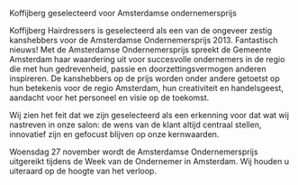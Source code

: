 

Koffijberg geselecteerd voor Amsterdamse ondernemersprijs&nbsp;

Koffijberg Hairdressers is geselecteerd als een van de ongeveer zestig kanshebbers voor de Amsterdamse Ondernemersprijs 2013. Fantastisch nieuws!
Met de Amsterdamse Ondernemersprijs spreekt de Gemeente Amsterdam haar waardering uit voor succesvolle ondernemers in de regio die met hun gedrevenheid, passie en doorzettingsvermogen anderen inspireren. De kanshebbers op de prijs worden onder andere getoetst op hun betekenis voor de regio Amsterdam, hun creativiteit en handelsgeest, aandacht voor het personeel en visie op de toekomst.

Wij zien het feit dat we zijn geselecteerd als een erkenning voor dat wat wij nastreven in onze salon: de wens van de klant altijd centraal stellen, innovatief zijn en gefocust blijven op onze kernwaarden.

Woensdag 27 november wordt de Amsterdamse Ondernemersprijs uitgereikt tijdens de Week van de Ondernemer in Amsterdam. Wij houden u uiteraard op de hoogte van het verloop.